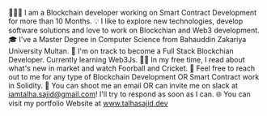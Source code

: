 👨🏻‍💻 I am a Blockchain developer working on Smart Contract Development for more than 10 Months.
💡 I like to explore new technologies, develop software solutions and love to work on Blockchian and Web3 development.
🎓 I've a Master Degree in Computer Science from Bahauddin Zakariya University Multan.
🌱 I'm on track to become a Full Stack Blockchian Developer. Currently learning Web3Js.
✍🏻 In my free time, I read about what's new in market and watch Foorball and Cricket.
💬 Feel free to reach out to me for any type of Blockchain Development OR Smart Contract work in Solidity.
📨 You can shoot me an email OR can invite me on slack at iamtalha.sajid@gmail.com! I'll try to respond as soon as I can.
🌐 You can visit my portfolio Website at www.talhasajid.dev
